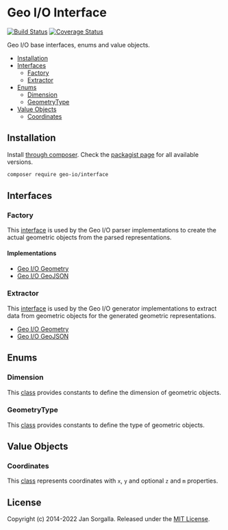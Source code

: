 Geo I/O Interface
==

[![Build Status](https://github.com/geo-io/interface/actions/workflows/ci.yml/badge.svg?branch=main)](https://github.com/geo-io/interface/actions/workflows/ci.yml)
[![Coverage Status](https://coveralls.io/repos/github/geo-io/interface/badge.svg?branch=main)](https://coveralls.io/github/geo-io/interface?branch=main)

Geo I/O base interfaces, enums and value objects.

* [Installation](#installation)
* [Interfaces](#interfaces)
  * [Factory](#factory)
  * [Extractor](#extractor)
* [Enums](#enums)
  * [Dimension](#dimension)
  * [GeometryType](#geometrytype)
* [Value Objects](#value-objects)
  * [Coordinates](#Coordinates)

Installation
--

Install [through composer](http://getcomposer.org). Check the
[packagist page](https://packagist.org/packages/geo-io/interface) for all
available versions.

```bash
composer require geo-io/interface
```

Interfaces
--

### Factory

This [interface](src/Factory.php) is used by the Geo I/O parser implementations
to create the actual geometric objects from the parsed representations.

#### Implementations

* [Geo I/O Geometry](https://github.com/geo-io/geometry)
* [Geo I/O GeoJSON](https://github.com/geo-io/geojson)

### Extractor

This [interface](src/Extractor.php) is used by the Geo I/O generator
implementations to extract data  from geometric objects for the generated
geometric representations.

* [Geo I/O Geometry](https://github.com/geo-io/geometry)
* [Geo I/O GeoJSON](https://github.com/geo-io/geojson)

Enums
--

### Dimension

This [class](src/Dimension.php) provides constants to define the dimension of
geometric objects.

### GeometryType

This [class](src/GeometryType.php) provides constants to define the type of
geometric objects.

Value Objects
--

### Coordinates

This [class](src/Coordinates.php) represents coordinates with `x`, `y` and
optional `z` and `m` properties.

License
--

Copyright (c) 2014-2022 Jan Sorgalla. Released under the [MIT License](LICENSE).
